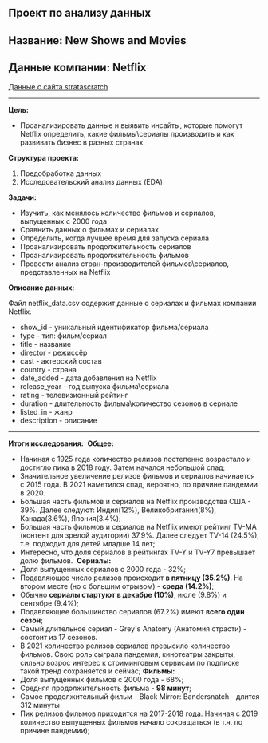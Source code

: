 ## Проект по анализу данных

## Название: New Shows and Movies

## Данные компании: Netflix

[Данные с сайта stratascratch](https://platform.stratascratch.com/data-projects/new-shows-and-movies)

***

**Цель:**
- Проанализировать данные и выявить инсайты, которые помогут Netflix определить, какие фильмы\сериалы производить и как  развивать бизнес в разных странах.

**Структура проекта:**
1. Предобработка данных
2. Исследовательский анализ данных (EDA)

**Задачи:**
- Изучить, как менялось количество фильмов и сериалов, выпущенных с 2000 года
- Сравнить данных о фильмах и сериалах
- Определить, когда лучшее время для запуска сериала
- Проанализировать продолжительность сериалов
- Проанализировать продолжительность  фильмов
- Провести анализ стран-производителей фильмов\сериалов, представленных на Netflix

**Описание данных:**

Файл netflix_data.csv содержит данные о сериалах и фильмах компании Netflix.

- show_id - уникальный идентификатор фильма/сериала
- type - тип: фильм/сериал
- title - название
- director - режиссёр
- cast - актерский состав
- country - страна
- date_added - дата добавления на Netflix
- release_year - год выпуска фильма\сериала
- rating - телевизионный рейтинг
- duration - длительность фильма\количество сезонов в сериале
- listed_in - жанр
- description - описание

***

**Итоги исследования:**
​
**Общее:**
​
- Начиная с 1925 года количество релизов постепенно возрастало и достигло пика в 2018 году. Затем начался небольшой спад;
- Значительное увеличение релизов фильмов и сериалов начинается с 2015 года. В 2021 наметился спад, вероятно, по причине пандемии в 2020.
- Большая часть фильмов и сериалов на Netflix производства США - 39%. Далее следуют: Индия(12%), Великобритания(8%), Канада(3.6%), Япония(3.4%);
- Большая часть фильмов и сериалов на Netflix имеют рейтинг TV-MA (контент для зрелой аудитории) 37.9%. Далее следует TV-14 (24.5%), т.е. подходит для детей младше 14 лет;
- Интересно, что доля сериалов в рейтингах TV-Y и TV-Y7 превышает долю фильмов.
​
**Сериалы:**
​
- Доля выпущенных сериалов с 2000 года - 32%;
- Подавляющее число релизов происходит **в пятницу (35.2%)**. На втором месте (но с большим отрывом) - **среда (14.2%)**;
- Обычно **сериалы стартуют в декабре (10%)**, июле (9.8%) и сентябре (9.4%);
- Подавляющее большинство сериалов (67.2%) имеют **всего один сезон**;
- Самый длительное сериал - Grey's Anatomy (Анатомия страсти) - состоит из 17 сезонов.
- В 2021 количество релизов сериалов превысило количество фильмов. Свою роль сыграла пандемия, кинотеатры закрыты, сильно возрос интерес к стриминговым сервисам по подписке такой тренд сохраняется и сейчас;
​
**Фильмы:**
​
- Доля выпущенных фильмов с 2000 года - 68%;
- Средняя продолжительность фильма - **98 минут**;
- Самое продолжительный фильм - Black Mirror: Bandersnatch - длится 312 минуты
- Пик релизов фильмов приходится на 2017-2018 года. Начиная с 2019 количество выпущенных фильмов начало сокращаться (в т.ч. по причине пандемии);
